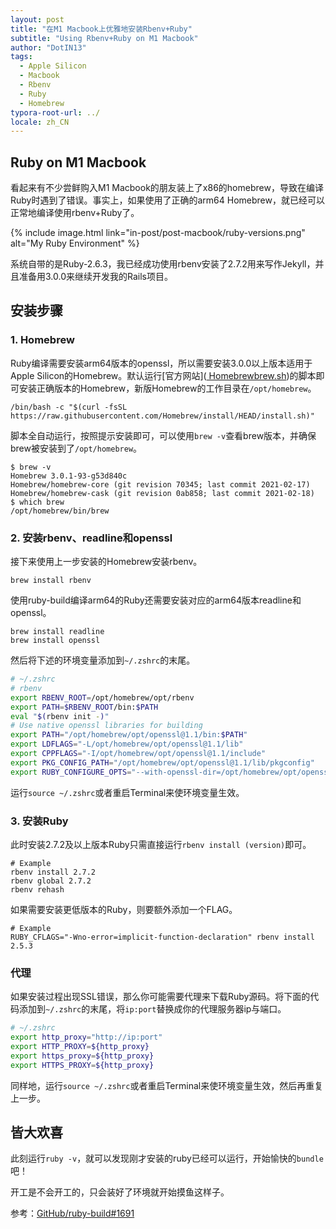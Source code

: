```yaml
---
layout: post
title: "在M1 Macbook上优雅地安装Rbenv+Ruby"
subtitle: "Using Rbenv+Ruby on M1 Macbook"
author: "DotIN13"
tags:
  - Apple Silicon
  - Macbook
  - Rbenv
  - Ruby
  - Homebrew
typora-root-url: ../
locale: zh_CN
---
```


## Ruby on M1 Macbook

看起来有不少尝鲜购入M1 Macbook的朋友装上了x86的homebrew，导致在编译Ruby时遇到了错误。事实上，如果使用了正确的arm64 Homebrew，就已经可以正常地编译使用rbenv+Ruby了。

{% include image.html link="in-post/post-macbook/ruby-versions.png" alt="My Ruby Environment" %}

系统自带的是Ruby-2.6.3，我已经成功使用rbenv安装了2.7.2用来写作Jekyll，并且准备用3.0.0来继续开发我的Rails项目。

## 安装步骤

### 1. Homebrew

Ruby编译需要安装arm64版本的openssl，所以需要安装3.0.0以上版本适用于Apple Silicon的Homebrew。默认运行[官方网站]([
Homebrewbrew.sh](https://brew.sh/))的脚本即可安装正确版本的Homebrew，新版Homebrew的工作目录在`/opt/homebrew`。

```shell
/bin/bash -c "$(curl -fsSL https://raw.githubusercontent.com/Homebrew/install/HEAD/install.sh)"
```

脚本全自动运行，按照提示安装即可，可以使用`brew -v`查看brew版本，并确保brew被安装到了`/opt/homebrew`。

```shell
$ brew -v
Homebrew 3.0.1-93-g53d840c
Homebrew/homebrew-core (git revision 70345; last commit 2021-02-17)
Homebrew/homebrew-cask (git revision 0ab858; last commit 2021-02-18)
$ which brew
/opt/homebrew/bin/brew
```

### 2. 安装rbenv、readline和openssl

接下来使用上一步安装的Homebrew安装rbenv。

```shell
brew install rbenv
```

使用ruby-build编译arm64的Ruby还需要安装对应的arm64版本readline和openssl。

```
brew install readline
brew install openssl
```

然后将下述的环境变量添加到`~/.zshrc`的末尾。

```bash
# ~/.zshrc
# rbenv
export RBENV_ROOT=/opt/homebrew/opt/rbenv
export PATH=$RBENV_ROOT/bin:$PATH
eval "$(rbenv init -)"
# Use native openssl libraries for building
export PATH="/opt/homebrew/opt/openssl@1.1/bin:$PATH"
export LDFLAGS="-L/opt/homebrew/opt/openssl@1.1/lib"
export CPPFLAGS="-I/opt/homebrew/opt/openssl@1.1/include"
export PKG_CONFIG_PATH="/opt/homebrew/opt/openssl@1.1/lib/pkgconfig"
export RUBY_CONFIGURE_OPTS="--with-openssl-dir=/opt/homebrew/opt/openssl@1.1"
```

运行`source ~/.zshrc`或者重启Terminal来使环境变量生效。

### 3. 安装Ruby

此时安装2.7.2及以上版本Ruby只需直接运行`rbenv install (version)`即可。

```shell
# Example
rbenv install 2.7.2
rbenv global 2.7.2
rbenv rehash
```

如果需要安装更低版本的Ruby，则要额外添加一个FLAG。

```shell
# Example
RUBY_CFLAGS="-Wno-error=implicit-function-declaration" rbenv install 2.5.3
```

### 代理

如果安装过程出现SSL错误，那么你可能需要代理来下载Ruby源码。将下面的代码添加到`~/.zshrc`的末尾，将`ip:port`替换成你的代理服务器ip与端口。

```bash
# ~/.zshrc
export http_proxy="http://ip:port"
export HTTP_PROXY=${http_proxy}
export https_proxy=${http_proxy}
export HTTPS_PROXY=${http_proxy}
```

同样地，运行`source ~/.zshrc`或者重启Terminal来使环境变量生效，然后再重复上一步。

## 皆大欢喜

此刻运行`ruby -v`，就可以发现刚才安装的ruby已经可以运行，开始愉快的`bundle`吧！

开工是不会开工的，只会装好了环境就开始摸鱼这样子。

参考：[GitHub/ruby-build#1691](https://github.com/rbenv/ruby-build/issues/1691)





